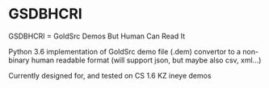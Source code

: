 # GSDBHCRI
GSDBHCRI = GoldSrc Demos But Human Can Read It

Python 3.6 implementation of GoldSrc demo file (.dem) convertor to a non-binary human readable format (will support json, but maybe also csv, xml...)

Currently designed for, and tested on CS 1.6 KZ ineye demos
